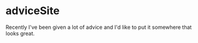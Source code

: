 # adviceSite
Recently I've been given a lot of advice and I'd like to put it somewhere that looks great.
